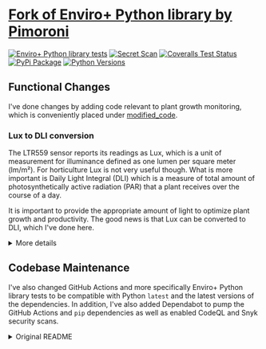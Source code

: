 # [Fork of Enviro+ Python library by Pimoroni](https://github.com/pimoroni/enviroplus-python)

[![Enviro+ Python library tests](https://github.com/argtus/enviroplus-python/actions/workflows/test.yml/badge.svg?branch=main)](https://github.com/argtus/enviroplus-python/actions/workflows/test.yml)
[![Secret Scan](https://github.com/argtus/enviroplus-python/actions/workflows/github-code-scanning/codeql/badge.svg?branch=main)](https://github.com/argtus/enviroplus-python/actions/workflows/github-code-scanning/codeql)
[![Coveralls Test Status](https://coveralls.io/repos/github/argtus/enviroplus-python/badge.svg?branch=main)](https://coveralls.io/github/argtus/enviroplus-python?branch=main)
[![PyPi Package](https://img.shields.io/pypi/v/enviroplus.svg)](https://pypi.python.org/pypi/enviroplus)
[![Python Versions](https://img.shields.io/pypi/pyversions/enviroplus.svg)](https://pypi.python.org/pypi/enviroplus)

## Functional Changes

I've done changes by adding code relevant to plant growth monitoring, which is conveniently placed under [modified_code](https://github.com/argtus/enviroplus-python/tree/master/modified_code).

### Lux to DLI conversion

The LTR559 sensor reports its readings as Lux, which is a unit of measurement for illuminance defined as one lumen per square meter (lm/m²). For horticulture Lux is not very useful though. What is more important is Daily Light Integral (DLI) which is a measure of total amount of photosynthetically active radiation (PAR) that a plant receives over the course of a day. 

It is important to provide the appropriate amount of light to optimize plant growth and productivity. The good news is that Lux can be converted to DLI, which I've done here.

<details>
  <summary>More details</summary>
  
The Lux measurements take into account the sensitivity of the human eye to different wavelengths of light, as not all are equal to the human eye. Two light sources with the same number of lumens may appear to have different brightness to the human eye if they emit different colors of light. As such it doesn't measure well how the amount of light impacts plant's growth and development.

DLI which does measure the important thing is not usually readily available. It is expressed as the number of moles of photons per square meter per day (mol/m²/d) and is commonly used in horticulture to quantify the amount of light that plants receive. However, the DLI required by a plant can vary depending on the species, growth stage and to make things more tricky different wavelengths play a part, too. As said earlier, Lux can be converted to DLI by making some assumptions and the results gives a ballpark figure that can be used by at least an amateur gardener.

For the PFFD conversion I've assumed that the light used is a commonly available LED strip meant for growing plants. Those have white, blue and red LEDs, which are are more efficient for photosynthesis, and come in anywhere between 10-15W - as said this is going to be a ballpark figure. This kind of a light has a factor 0.025 when doing the Lux conversion.
$$lx * 0.025 = PPFD(μmol/m²/s)$$

Then to PFFD can then be converted to DLI. I've assumed the photoperiod is 16 hours:
$$(PPFD * 60s * 60m * 16h) / 1 000 000 = DLI (mol/m²/d)$$
</details>

## Codebase Maintenance

I've also changed GitHub Actions and more specifically Enviro+ Python library tests to be compatible with Python `latest` and the latest versions of the dependencies. In addition, I've also added Dependabot to pump the GitHub Actions and `pip` dependencies as well as enabled CodeQL and Snyk security scans.

<details>
  <summary>Original README</summary>

# Enviro+

Designed for environmental monitoring, Enviro+ lets you measure air quality (pollutant gases and particulates), temperature, pressure, humidity, light, and noise level. Learn more - https://shop.pimoroni.com/products/enviro-plus

[![Build Status](https://img.shields.io/github/actions/workflow/status/pimoroni/enviroplus-python/test.yml?branch=main)](https://github.com/pimoroni/enviroplus-python/actions/workflows/test.yml)
[![Coverage Status](https://coveralls.io/repos/github/pimoroni/enviroplus-python/badge.svg?branch=main)](https://coveralls.io/github/pimoroni/enviroplus-python?branch=main)
[![PyPi Package](https://img.shields.io/pypi/v/enviroplus.svg)](https://pypi.python.org/pypi/enviroplus)
[![Python Versions](https://img.shields.io/pypi/pyversions/enviroplus.svg)](https://pypi.python.org/pypi/enviroplus)

# Installing

**Note** The code in this repository supports both the Enviro+ and Enviro Mini boards. _The Enviro Mini board does not have the Gas sensor or the breakout for the PM sensor._

![Enviro Plus pHAT](https://raw.githubusercontent.com/pimoroni/enviroplus-python/main/Enviro-Plus-pHAT.jpg)
![Enviro Mini pHAT](https://raw.githubusercontent.com/pimoroni/enviroplus-python/main/Enviro-mini-pHAT.jpg)

:warning: This library now supports Python 3 only, Python 2 is EOL - https://www.python.org/doc/sunset-python-2/

## Install and configure dependencies from GitHub:

- `git clone https://github.com/pimoroni/enviroplus-python`
- `cd enviroplus-python`
- `./install.sh`

**Note** Libraries will be installed in the "pimoroni" virtual environment, you will need to activate it to run examples:

```
source ~/.virtualenvs/pimoroni/bin/activate
```

**Note** Raspbian/Raspberry Pi OS Lite users may first need to install git: `sudo apt install git`

## Or... Install from PyPi and configure manually:

- `python3 -m venv --system-site-packages $HOME/.virtualenvs/pimoroni`
- Run `python3 -m pip install enviroplus`

And install additional dependencies:

```bash
sudo apt install python3-numpy python3-smbus python3-pil python3-setuptools
```

**Note** this will not perform any of the required configuration changes on your Pi, you may additionally need to:

- Enable i2c: `raspi-config nonint do_i2c 0`
- Enable SPI: `raspi-config nonint do_spi 0`

And if you're using a PMS5003 sensor you will need to:

### Bookworm

- Enable serial: `raspi-config nonint do_serial_hw 0`
- Disable serial terminal: `raspi-config nonint do_serial_cons 1`
- Add `dtoverlay=pi3-miniuart-bt` to your `/boot/config.txt`

### Bullseye

- Enable serial: `raspi-config nonint set_config_var enable_uart 1 /boot/config.txt`
- Disable serial terminal: `sudo raspi-config nonint do_serial 1`
- Add `dtoverlay=pi3-miniuart-bt` to your `/boot/config.txt`

## Alternate Software & User Projects

- Enviro Plus Dashboard - https://gitlab.com/dedSyn4ps3/enviroplus-dashboard - A React-based web dashboard for viewing sensor data
- Enviro+ Example Projects - https://gitlab.com/dedSyn4ps3/enviroplus-python-projects - Includes original examples plus code to stream to Adafruit IO (more projects coming soon)
- enviro monitor - https://github.com/roscoe81/enviro-monitor
- mqtt-all - https://github.com/robmarkcole/rpi-enviro-mqtt - now upstream: [see examples/mqtt-all.py](examples/mqtt-all.py)
- enviroplus_exporter - https://github.com/tijmenvandenbrink/enviroplus_exporter - Prometheus exporter (with added support for Luftdaten and InfluxDB Cloud)
- homekit-enviroplus - https://github.com/sighmon/homekit-enviroplus - An Apple HomeKit accessory for the Pimoroni Enviro+
- go-enviroplus - https://github.com/rubiojr/go-enviroplus - Go modules to read Enviro+ sensors
- homebridge-enviroplus - https://github.com/mhawkshaw/homebridge-enviroplus - a Homebridge plugin to add the Enviro+ to HomeKit via Homebridge
- Enviro Plus Web - https://gitlab.com/idotj/enviroplusweb - Simple Flask application serves a web page with the current sensor readings and a graph over a specified time period

## Help & Support

- GPIO Pinout - https://pinout.xyz/pinout/enviro_plus
- Support forums - https://forums.pimoroni.com/c/support
- Discord - https://discord.gg/hr93ByC

</details>
